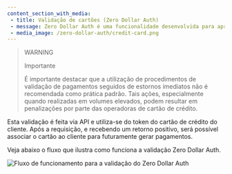 ```yaml
---
content_section_with_media: 
 - title: Validação de cartões (Zero Dollar Auth)
 - message: Zero Dollar Auth é uma funcionalidade desenvolvida para aprimorar a validação de cartões de crédito ou débito, visando otimizar a experiência do cliente. Com ela, é possível assegurar que não haja cobranças efetivas no cartão do cliente, eliminando a necessidade de cancelamentos ou estornos após a autorização da transação.
 - media_image: /zero-dollar-auth/credit-card.png
---
```


> WARNING
> 
> Importante
>
> É importante destacar que a utilização de procedimentos de validação de pagamentos seguidos de estornos imediatos não é recomendada como prática padrão. Tais ações, especialmente quando realizadas em volumes elevados, podem resultar em penalizações por parte das operadoras de cartão de crédito.

Esta validação é feita via API e utiliza-se do token do cartão de crédito do cliente. Após a requisição, e recebendo um retorno positivo, será possível associar o cartão ao cliente para futuramente gerar pagamentos.

Veja abaixo o fluxo que ilustra como funciona a validação Zero Dollar Auth.

![Fluxo de funcionamento para a validação do Zero Dollar Auth](/zero-dollar-auth/Fluxo_ZDA_PT.png)

